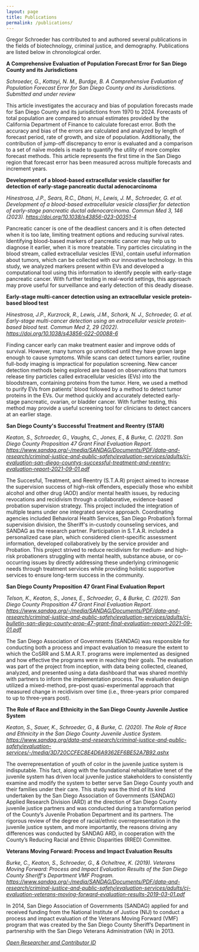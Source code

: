 ```yaml
---
layout: page
title: Publications
permalink: /publications/
---
```


Gregor Schroeder has contributed to and authored several publications in the fields of biotechnology, criminal justice, and demography. Publications are listed below in chronological order.

**A Comprehensive Evaluation of Population Forecast Error for San Diego County and its Jurisdictions**

*Schroeder, G., Kottayi, N. M., Burdge, B. A Comprehensive Evaluation of Population Forecast Error for San Diego County and its Jurisdictions. Submitted and under review*

This article investigates the accuracy and bias of population forecasts made for San Diego County and its jurisdictions from 1970 to 2024. Forecasts of total population are compared to annual estimates provided by the California Department of Finance to calculate forecast error. Both the accuracy and bias of the errors are calculated and analyzed by length of forecast period, rate of growth, and size of population. Additionally, the contribution of jump-off discrepancy to error is evaluated and a comparison to a set of naïve models is made to quantify the utility of more complex forecast methods. This article represents the first time in the San Diego region that forecast error has been measured across multiple forecasts and increment years.

**Development of a blood-based extracellular vesicle classifier for detection of early-stage pancreatic ductal adenocarcinoma**

*Hinestrosa, J.P., Sears, R.C., Dhani, H., Lewis, J. M., Schroeder, G. et al. Development of a blood-based extracellular vesicle classifier for detection of early-stage pancreatic ductal adenocarcinoma. Commun Med 3, 146 (2023). https://doi.org/10.1038/s43856-023-00351-4*

Pancreatic cancer is one of the deadliest cancers and it is often detected when it is too late, limiting treatment options and reducing survival rates. Identifying blood-based markers of pancreatic cancer may help us to diagnose it earlier, when it is more treatable. Tiny particles circulating in the blood stream, called extracellular vesicles (EVs), contain useful information about tumors, which can be collected with our innovative technology. In this study, we analyzed markers present within EVs and developed a computational tool using this information to identify people with early-stage pancreatic cancer. With further testing in real-world settings, this approach may prove useful for surveillance and early detection of this deadly disease.

**Early-stage multi-cancer detection using an extracellular vesicle protein-based blood test**

*Hinestrosa, J.P., Kurzrock, R., Lewis, J.M., Schork, N. J., Schroeder, G. et al. Early-stage multi-cancer detection using an extracellular vesicle protein-based blood test. Commun Med 2, 29 (2022). https://doi.org/10.1038/s43856-022-00088-6*

Finding cancer early can make treatment easier and improve odds of survival. However, many tumors go unnoticed until they have grown large enough to cause symptoms. While scans can detect tumors earlier, routine full-body imaging is impractical for population screening. New cancer detection methods being explored are based on observations that tumors release tiny particles called extracellular vesicles (EVs) into the bloodstream, containing proteins from the tumor. Here, we used a method to purify EVs from patients’ blood followed by a method to detect tumor proteins in the EVs. Our method quickly and accurately detected early-stage pancreatic, ovarian, or bladder cancer. With further testing, this method may provide a useful screening tool for clinicians to detect cancers at an earlier stage.

**San Diego County's Successful Treatment and Reentry (STAR)**

*Keaton, S., Schroeder, G., Vaughs, C., Jones, E., & Burke, C. (2021). San Diego County Proposition 47 Grant Final Evaluation Report. https://www.sandag.org/-/media/SANDAG/Documents/PDF/data-and-research/criminal-justice-and-public-safety/evaluation-services/adults/cj-evaluation-san-diego-countys-successful-treatment-and-reentry-evaluation-report-2021-09-01.pdf*

The Succesful, Treatment, and Reentry (S.T.A.R) project aimed to increase the supervision success of high-risk offenders, especially those who exhibit alcohol and other drug (AOD) and/or mental health issues, by reducing revocations and recidivism through a collaborative, evidence-based probation supervision strategy. This project included the integration of multiple teams under one integrated service approach. Coordinating agencies included Behavioral Health Services, San Diego Probation’s formal supervision division, the Sheriff's in-custody counseling services, and SANDAG as the research partner. Participation in S.T.A.R. included a personalized case plan, which considered client-specific assessment information, developed collaboratively by the service provider and Probation. This project strived to reduce recidivism for medium- and high-risk probationers struggling with mental health, substance abuse, or co-occurring issues by directly addressing these underlying criminogenic needs through treatment services while providing holistic supportive services to ensure long-term success in the community.


**San Diego County Proposition 47 Grant Final Evaluation Report**

*Telson, K., Keaton, S., Jones, E., Schroeder, G., & Burke, C. (2021). San Diego County Proposition 47 Grant Final Evaluation Report. https://www.sandag.org/-/media/SANDAG/Documents/PDF/data-and-research/criminal-justice-and-public-safety/evaluation-services/adults/cj-bulletin-san-diego-county-prop-47-grant-final-evaluation-report-2021-09-01.pdf*

The San Diego Association of Governments (SANDAG) was responsible for conducting both a process and impact evaluation to measure the extent to which the CoSRR and S.M.A.R.T. programs were implemented as designed and how effective the programs were in reaching their goals. The evaluation was part of the project from inception, with data being collected, cleaned, analyzed, and presented using a data dashboard that was shared monthly with partners to inform the implementation process. The evaluation design utilized a mixed-method, pre–post quasi-experimental approach that measured change in recidivism over time (i.e., three-years prior compared to up to three-years post).

**The Role of Race and Ethnicity in the San Diego County Juvenile Justice System**

*Keaton, S., Sauer, K., Schroeder, G., & Burke, C. (2020). The Role of Race and Ethnicity in the San Diego County Juvenile Justice System. https://www.sandag.org/data-and-research/criminal-justice-and-public-safety/evaluation-services/-/media/3D720CCFEC8E4D6A9362EF6BE52A7B92.ashx*

The overrepresentation of youth of color in the juvenile justice system is indisputable. This fact, along with the foundational rehabilitative tenet of the juvenile system has driven local juvenile justice stakeholders to consistently examine and modify the system to better serve San Diego County youth and their families under their care. This study was the third of its kind undertaken by the San Diego Association of Governments (SANDAG) Applied Research Division (ARD) at the direction of San Diego County juvenile justice partners and was conducted during a transformation period of the County’s Juvenile Probation Department and its partners. The rigorous review of the degree of racial/ethnic overrepresentation in the juvenile justice system, and more importantly, the reasons driving any differences was conducted by SANDAG ARD, in cooperation with the County’s Reducing Racial and Ethnic Disparities (RRED) Committee.

**Veterans Moving Forward: Process and Impact Evaluation Results**

*Burke, C., Keaton, S., Schroeder, G., & Ocheltree, K. (2019). Veterans Moving Forward: Process and Impact Evaluation Results of the San Diego County Sheriff's Department VMF Program. https://www.sandag.org/-/media/SANDAG/Documents/PDF/data-and-research/criminal-justice-and-public-safety/evaluation-services/adults/cj-evaluation-veterans-moving-forward-evaluation-results-2019-03-01.pdf*

In 2014, San Diego Association of Governments (SANDAG) applied for and received funding from the National Institute of Justice (NIJ) to conduct a process and impact evaluation of the Veterans Moving Forward (VMF) program that was created by the San Diego County Sheriff’s Department in partnership with the San Diego Veterans Administration (VA) in 2013.




*[Open Researcher and Contributor ID](https://orcid.org/0000-0002-9723-7789)*
